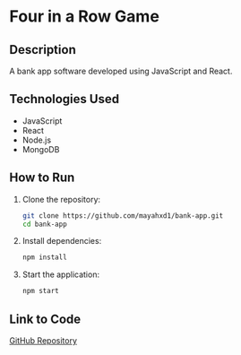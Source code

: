 # Four in a Row Game

## Description
A bank app software developed using JavaScript and React.

## Technologies Used
- JavaScript
- React
- Node.js
- MongoDB

## How to Run

1. Clone the repository:
    ```bash
    git clone https://github.com/mayahxd1/bank-app.git
    cd bank-app
    ```

2. Install dependencies:
    ```bash
    npm install
    ```

3. Start the application:
    ```bash
    npm start
    ```

## Link to Code
[GitHub Repository](https://github.com/mayahxd1/bank-app)
